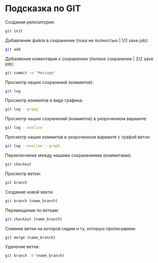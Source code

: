 # Подсказка по GIT

Создания репозитория:
```sh
git init
```
Добавление файла в сохранение (пока не полностью | 1/2 save job):
```sh
git add
```
Добалвение коментария к сохранению (полное сохранение | 2/2 save job):
```sh
git commit -m "Message"
```
Просмотр наших сохранений (коммитов):
```sh
git log
```
Просмотр коммитов в виде графика:
``` sh
git log --grapg
```

Просмотр наших сохранений (коммитов) в укороченном варианте:
```sh
git log --oneline
```
Просмотр наших коммитов в укороченном варианте с графой веток:
```sh
git log --oneline --graph
```

Переключение между нашими сохранениями (коммитами):
```sh
git checkout
```

Просмотр ветки:
```sh
git branch
```

Создание новой векти:
```sh
git branch (name_branch)
```
Перемещение по веткам:
```sh
git checkout (name_branch)
```

Слияние ветки на которой сидим и ту, которую прописываем:
```sh
git merge (name_branch)
```
Удаление ветки:
```sh
git branch -d (name_branch)
``` 